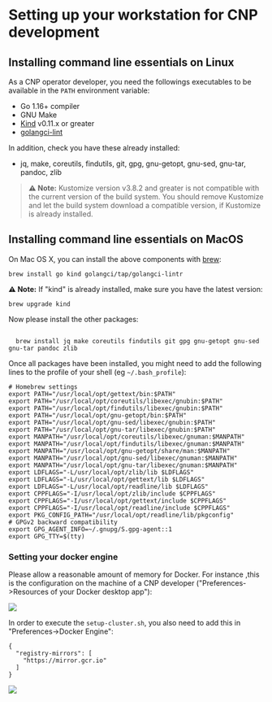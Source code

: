 # Setting up your workstation for CNP development

## Installing command line essentials on Linux

As a CNP operator developer, you need the followings executables to be available in
the `PATH` environment variable:

- Go 1.16+ compiler
- GNU Make
- [Kind](https://kind.sigs.k8s.io/) v0.11.x or greater
- [golangci-lint](https://github.com/golangci/golangci-lint)

In addition, check you have these already installed:
- jq, make, coreutils, findutils, git, gpg, gnu-getopt, gnu-sed, gnu-tar, pandoc, zlib

>**⚠️ Note:**
Kustomize version v3.8.2 and greater is not compatible with the current version
of the build system. You should remove Kustomize and let the build system
download a compatible version, if Kustomize is already installed.

## Installing command line essentials on MacOS

On Mac OS X, you can install the above components with [brew](https://brew.sh/):

```
brew install go kind golangci/tap/golangci-lintr
```

**⚠️ Note:**
If "kind" is already installed, make sure you have the latest version:
```
brew upgrade kind
```
Now please install the other packages:
```

  brew install jq make coreutils findutils git gpg gnu-getopt gnu-sed gnu-tar pandoc zlib
```

Once all packages have been installed, you might need to add the following lines to the profile of your shell (eg `~/.bash_profile`):

```
# Homebrew settings
export PATH="/usr/local/opt/gettext/bin:$PATH"
export PATH="/usr/local/opt/coreutils/libexec/gnubin:$PATH"
export PATH="/usr/local/opt/findutils/libexec/gnubin:$PATH"
export PATH="/usr/local/opt/gnu-getopt/bin:$PATH"
export PATH="/usr/local/opt/gnu-sed/libexec/gnubin:$PATH"
export PATH="/usr/local/opt/gnu-tar/libexec/gnubin:$PATH"
export MANPATH="/usr/local/opt/coreutils/libexec/gnuman:$MANPATH"
export MANPATH="/usr/local/opt/findutils/libexec/gnuman:$MANPATH"
export MANPATH="/usr/local/opt/gnu-getopt/share/man:$MANPATH"
export MANPATH="/usr/local/opt/gnu-sed/libexec/gnuman:$MANPATH"
export MANPATH="/usr/local/opt/gnu-tar/libexec/gnuman:$MANPATH"
export LDFLAGS="-L/usr/local/opt/zlib/lib $LDFLAGS"
export LDFLAGS="-L/usr/local/opt/gettext/lib $LDFLAGS"
export LDFLAGS="-L/usr/local/opt/readline/lib $LDFLAGS"
export CPPFLAGS="-I/usr/local/opt/zlib/include $CPPFLAGS"
export CPPFLAGS="-I/usr/local/opt/gettext/include $CPPFLAGS"
export CPPFLAGS="-I/usr/local/opt/readline/include $CPPFLAGS"
export PKG_CONFIG_PATH="/usr/local/opt/readline/lib/pkgconfig"
# GPGv2 backward compatibility
export GPG_AGENT_INFO=~/.gnupg/S.gpg-agent::1
export GPG_TTY=$(tty)
```

### Setting your docker engine

Please allow a reasonable amount of memory for Docker.
For instance ,this is the configuration on the machine of a CNP developer
("Preferences->Resources of your Docker desktop app"):

![](docker_resources.png)

In order to execute the `setup-cluster.sh`, you also need to add this in "Preferences->Docker Engine":

```
{
  "registry-mirrors": [
    "https://mirror.gcr.io"
  ]
}
```
![](docker_settings.png)
